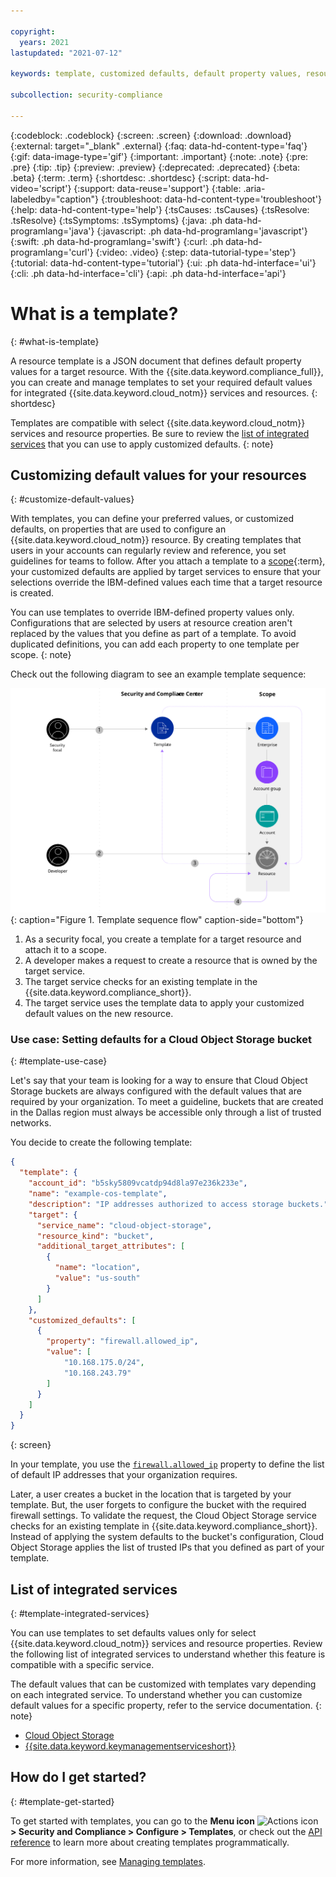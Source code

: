 ```yaml
---

copyright:
  years: 2021
lastupdated: "2021-07-12"

keywords: template, customized defaults, default property values, resource configuration

subcollection: security-compliance

---
```


{:codeblock: .codeblock}
{:screen: .screen}
{:download: .download}
{:external: target="_blank" .external}
{:faq: data-hd-content-type='faq'}
{:gif: data-image-type='gif'}
{:important: .important}
{:note: .note}
{:pre: .pre}
{:tip: .tip}
{:preview: .preview}
{:deprecated: .deprecated}
{:beta: .beta}
{:term: .term}
{:shortdesc: .shortdesc}
{:script: data-hd-video='script'}
{:support: data-reuse='support'}
{:table: .aria-labeledby="caption"}
{:troubleshoot: data-hd-content-type='troubleshoot'}
{:help: data-hd-content-type='help'}
{:tsCauses: .tsCauses}
{:tsResolve: .tsResolve}
{:tsSymptoms: .tsSymptoms}
{:java: .ph data-hd-programlang='java'}
{:javascript: .ph data-hd-programlang='javascript'}
{:swift: .ph data-hd-programlang='swift'}
{:curl: .ph data-hd-programlang='curl'}
{:video: .video}
{:step: data-tutorial-type='step'}
{:tutorial: data-hd-content-type='tutorial'}
{:ui: .ph data-hd-interface='ui'}
{:cli: .ph data-hd-interface='cli'}
{:api: .ph data-hd-interface='api'}

# What is a template?
{: #what-is-template}

A resource template is a JSON document that defines default property values for a target resource. With the {{site.data.keyword.compliance_full}}, you can create and manage templates to set your required default values for integrated {{site.data.keyword.cloud_notm}} services and resources.
{: shortdesc}

Templates are compatible with select {{site.data.keyword.cloud_notm}} services and resource properties. Be sure to review the [list of integrated services](#template-integrated-services) that you can use to apply customized defaults.
{: note}


## Customizing default values for your resources
{: #customize-default-values}

With templates, you can define your preferred values, or customized defaults, on properties that are used to configure an {{site.data.keyword.cloud_notm}} resource. By creating templates that users in your accounts can regularly review and reference, you set guidelines for teams to follow. After you attach a template to a [scope](#x2037763){:term}, your customized defaults are applied by target services to ensure that your selections override the IBM-defined values each time that a target resource is created.

You can use templates to override IBM-defined property values only. Configurations that are selected by users at resource creation aren't replaced by the values that you define as part of a template. To avoid duplicated definitions, you can add each property to one template per scope.
{: note}

Check out the following diagram to see an example template sequence:

![The image shows an example template sequence.](images/template-sequence.svg){: caption="Figure 1. Template sequence flow" caption-side="bottom"}

1. As a security focal, you create a template for a target resource and attach it to a scope.
2. A developer makes a request to create a resource that is owned by the target service.
3. The target service checks for an existing template in the {{site.data.keyword.compliance_short}}.
4. The target service uses the template data to apply your customized default values on the new resource.



### Use case: Setting defaults for a Cloud Object Storage bucket
{: #template-use-case}

Let's say that your team is looking for a way to ensure that Cloud Object Storage buckets are always configured with the default values that are required by your organization. To meet a guideline, buckets that are created in the Dallas region must always be accessible only through a list of trusted networks.

You decide to create the following template:

```json
{
  "template": {
    "account_id": "b5sky5809vcatdp94d8la97e236k233e",
    "name": "example-cos-template",
    "description": "IP addresses authorized to access storage buckets.",
    "target": {
      "service_name": "cloud-object-storage",
      "resource_kind": "bucket",
      "additional_target_attributes": [
        {
          "name": "location",
          "value": "us-south"
        }
      ]
    },
    "customized_defaults": [
      {
        "property": "firewall.allowed_ip",
        "value": [
            "10.168.175.0/24",
            "10.168.243.79"
        ]
      }
    ]
  }
}
```
{: screen}

In your template, you use the [`firewall.allowed_ip`](/docs/cloud-object-storage?topic=cloud-object-storage-manage-security-compliance#govern-cloud-object-storage) property to define the list of default IP addresses that your organization requires.

Later, a user creates a bucket in the location that is targeted by your template. But, the user forgets to configure the bucket with the required firewall settings. To validate the request, the Cloud Object Storage service checks for an existing template in {{site.data.keyword.compliance_short}}. Instead of applying the system defaults to the bucket's configuration, Cloud Object Storage applies the list of trusted IPs that you defined as part of your template.


## List of integrated services
{: #template-integrated-services}

You can use templates to set defaults values only for select {{site.data.keyword.cloud_notm}} services and resource properties. Review the following list of integrated services to understand whether this feature is compatible with a specific service.

The default values that can be customized with templates vary depending on each integrated service. To understand whether you can customize default values for a specific property, refer to the service documentation.
{: note}

- [Cloud Object Storage](/docs/cloud-object-storage?topic=cloud-object-storage-manage-security-compliance#govern-cloud-object-storage)
- [{{site.data.keyword.keymanagementserviceshort}}](/docs/key-protect?topic=key-protect-manage-security-compliance#govern-kp)


## How do I get started?
{: #template-get-started}

To get started with templates, you can go to the **Menu icon** ![Actions icon](../icons/actions-icon-vertical.svg) **> Security and Compliance > Configure > Templates**, or check out the [API reference](/apidocs/security-compliance/config) to learn more about creating templates programmatically.

For more information, see [Managing templates](/docs/security-compliance?topic=security-compliance-templates).
